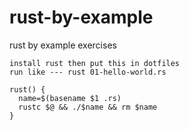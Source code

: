 # rust-by-example
rust by example exercises

```
install rust then put this in dotfiles
run like --- rust 01-hello-world.rs

rust() {
  name=$(basename $1 .rs)
  rustc $@ && ./$name && rm $name
}

```